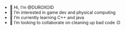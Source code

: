- 👋 Hi, I’m @DUROXOID
- 👀 I’m interested in game dev and physical computing
- 🌱 I’m currently learning C++ and java
- 💞️ I’m looking to collaborate on cleaning up bad code :D

<!---
DUROXOID/DUROXOID is a ✨ special ✨ repository because its `README.md` (this file) appears on your GitHub profile.
You can click the Preview link to take a look at your changes.
--->
